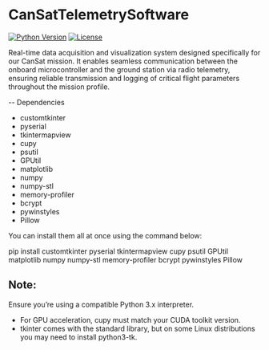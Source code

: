 # CanSatTelemetrySoftware

[![Python Version](https://img.shields.io/badge/python-3.8%2B-blue.svg)]()
[![License](https://img.shields.io/badge/license-MIT-green.svg)]()

Real-time data acquisition and visualization system designed specifically for our CanSat mission. It enables seamless communication between the onboard microcontroller and the ground station via radio telemetry, ensuring reliable transmission and logging of critical flight parameters throughout the mission profile.


-- Dependencies
- customtkinter
- pyserial
- tkintermapview
- cupy
- psutil
- GPUtil
- matplotlib
- numpy
- numpy-stl
- memory-profiler
- bcrypt
- pywinstyles
- Pillow

You can install them all at once using the command below:

pip install customtkinter pyserial tkintermapview cupy psutil GPUtil matplotlib numpy numpy-stl memory-profiler bcrypt pywinstyles Pillow

## Note:
Ensure you’re using a compatible Python 3.x interpreter.
- For GPU acceleration, cupy must match your CUDA toolkit version.
- tkinter comes with the standard library, but on some Linux distributions you may need to install python3-tk.
